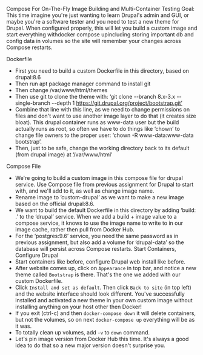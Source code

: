 Compose For On-The-Fly Image Building and Multi-Container Testing
Goal: This time imagine you're just wanting to learn Drupal's admin and GUI, or maybe you're a
software tester and you need to test a new theme for Drupal. When configured properly, this will let
you build a custom image and start everything with​docker compose up​including storing
important db and config data in volumes so the site will remember your changes across Compose
restarts.

Dockerfile
- First you need to build a custom Dockerfile in this directory, based on drupal:8.6
- Then run apt package manager command to install git
- Then change /var/www/html/themes
- Then use git to clone the theme with: ‘git clone --branch 8.x-3.x --single-branch --depth 1 https://git.drupal.org/project/bootstrap.git’
- Combine that line with this line, as we need to change permissions on files and don't want to use
another image layer to do that (it creates size bloat). This drupal container runs as www-data user but
the build actually runs as root, so often we have to do things like ‘chown’ to change file owners to the
proper user: ‘chown -R www-data:www-data bootstrap’.
- Then, just to be safe, change the working directory back to its default (from drupal image) at
‘/var/www/html’

Compose File
- We're going to build a custom image in this compose file for drupal service. Use Compose file from
previous assignment for Drupal to start with, and we'll add to it, as well as change image name.
- Rename image to ‘custom-drupal’ as we want to make a new image based on the official drupal:8.6.
- We want to build the default Dockerfile in this directory by adding ‘build: .’ to the ‘drupal’ service.
When we add a build + image value to a compose service, it knows to use the image name to write to
in our image cache, rather then pull from Docker Hub.
- For the ‘postgres:9.6’ service, you need the same password as in previous assignment, but also add a
volume for ‘drupal-data’ so the database will persist across Compose restarts.
Start Containers, Configure Drupal
- Start containers like before, configure Drupal web install like before.
- After website comes up, click on `Appearance` in top bar, and notice a new theme called `Bootstrap`
is there. That's the one we added with our custom Dockerfile.
- Click `Install and set as default`. Then click `Back to site` (in top left) and the website interface
should look different. You've successfully installed and activated a new theme in your own custom
image without installing anything on your host other then Docker!
- If you exit (ctrl-c) and then `docker-compose down` it will delete containers, but not the volumes, so
on next `docker-compose up` everything will be as it was.
- To totally clean up volumes, add `-v` to `down` command.
- Let's pin image version from Docker Hub this time. It's always a good idea to do that so a new major
version doesn't surprise you.
